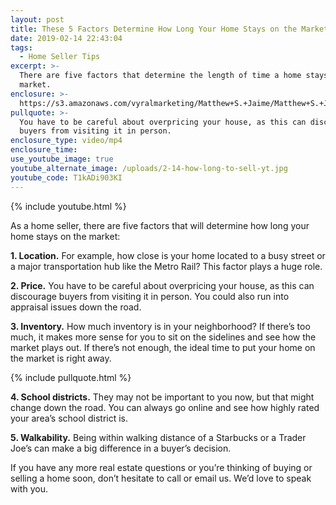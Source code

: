 ```yaml
---
layout: post
title: These 5 Factors Determine How Long Your Home Stays on the Market
date: 2019-02-14 22:43:04
tags:
  - Home Seller Tips
excerpt: >-
  There are five factors that determine the length of time a home stays on the
  market.
enclosure: >-
  https://s3.amazonaws.com/vyralmarketing/Matthew+S.+Jaime/Matthew+S.+Jaime+and+Associates+_+These+5+Factors+Determine+How+Long+Your+Home+Stays+on+the+Market.mp4
pullquote: >-
  You have to be careful about overpricing your house, as this can discourage
  buyers from visiting it in person.
enclosure_type: video/mp4
enclosure_time:
use_youtube_image: true
youtube_alternate_image: /uploads/2-14-how-long-to-sell-yt.jpg
youtube_code: T1kADi903KI
---
```


{% include youtube.html %}

As a home seller, there are five factors that will determine how long your home stays on the market:

**1. Location.** For example, how close is your home located to a busy street or a major transportation hub like the Metro Rail? This factor plays a huge role.&nbsp;

**2. Price.** You have to be careful about overpricing your house, as this can discourage buyers from visiting it in person. You could also run into appraisal issues down the road.&nbsp;

**3. Inventory.** How much inventory is in your neighborhood? If there’s too much, it makes more sense for you to sit on the sidelines and see how the market plays out. If there’s not enough, the ideal time to put your home on the market is right away.&nbsp;

{% include pullquote.html %}

**4. School districts.** They may not be important to you now, but that might change down the road. You can always go online and see how highly rated your area’s school district is.&nbsp;

**5. Walkability.** Being within walking distance of a Starbucks or a Trader Joe’s can make a big difference in a buyer’s decision.&nbsp;

If you have any more real estate questions or you’re thinking of buying or selling a home soon, don’t hesitate to call or email us. We’d love to speak with you.&nbsp;